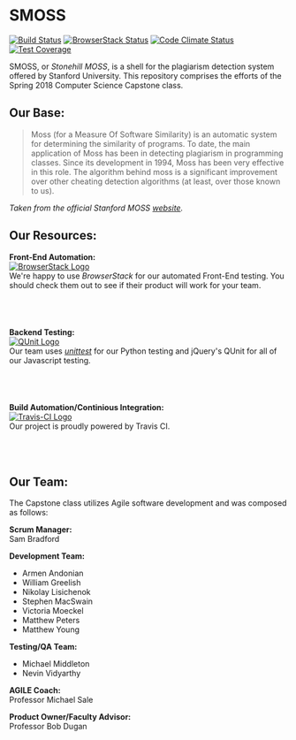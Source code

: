 # SMOSS  
[![Build Status](https://travis-ci.com/CSC400-S18/smoss.svg?token=BBiPJunLvVuscaoZFAyf&branch=master)](https://travis-ci.com/CSC400-S18/smoss)
[![BrowserStack Status](https://www.browserstack.com/automate/badge.svg?badge_key=TVNBczNUYWRQOUtYNnZnSVBwS2l0WTkxRld5SElvSkdEOHo5SGd4Zm8vWT0tLTR4ZEtSL2NvTlY4bmx3VlQwQ2dpR0E9PQ==--c30026ac62d88ab98a3672cdc0c887d235f386aa)](https://www.browserstack.com/automate/public-build/TVNBczNUYWRQOUtYNnZnSVBwS2l0WTkxRld5SElvSkdEOHo5SGd4Zm8vWT0tLTR4ZEtSL2NvTlY4bmx3VlQwQ2dpR0E9PQ==--c30026ac62d88ab98a3672cdc0c887d235f386aa)
[![Code Climate Status](https://api.codeclimate.com/v1/badges/4316fe0cb7bbcfffb018/maintainability)](https://codeclimate.com/repos/5ad4df8ae324de78c300540d/maintainability)
[![Test Coverage](https://api.codeclimate.com/v1/badges/4316fe0cb7bbcfffb018/test_coverage)](https://codeclimate.com/repos/5ad4df8ae324de78c300540d/test_coverage)

SMOSS, or *Stonehill MOSS*, is a shell for the plagiarism detection system offered by Stanford University. This repository comprises the efforts of the Spring 2018 Computer Science Capstone class.

## Our Base:
>Moss (for a Measure Of Software Similarity) is an automatic system for determining the similarity of programs. To date, the main application of Moss has been in detecting plagiarism in programming classes. Since its development in 1994, Moss has been very effective in this role. The algorithm behind moss is a significant improvement over other cheating detection algorithms (at least, over those known to us).  

*Taken from the official Stanford MOSS [website](https://theory.stanford.edu/~aiken/moss/).*

## Our Resources:  
**Front-End Automation:**  
[![BrowserStack Logo](https://p3.zdusercontent.com/attachment/1015988/7xX5umxndDM8UucDwUtwNr5D1?token=eyJhbGciOiJkaXIiLCJlbmMiOiJBMTI4Q0JDLUhTMjU2In0..Yp6zo7GuSzEFD9HH4jUngA.amj2Wu8g5-JR9Hjl_lANYax3LmXBfitJj_DYoPlWXpXQSmez1wJmCekjQCjTd5kSOebZblW26tbwhqThClx6Hg2cS8hqI7kYzqoMMfjldSyHBnVX2lAHA_hrzCVo8qWeY4j9A6oAZaZgTEv6Xho1UGsLiSgaEr79XDiFo8bocMGXEgTRBtZcFQFvzw8HaYafGPUzcfj3NR2Lwkb0J6x-8onryXuFIdQAV2ir_VyOMP3iTcPRQjhPqANSkwTePPX_4OgQRAezFEJPn-8DYZBLElKPeKkv4j5W3M8bkwzsxs0.J9X6-sU4VLvYnwJ-Q6QNqQ)](https://www.browserstack.com)  
We're happy to use *BrowserStack* for our automated Front-End testing. You should check them out to see if their product will work for your team.  
<br>  
<br>  
**Backend Testing:**  
[![QUnit Logo](https://antfroger.github.io/slides-javascript-unit-testing/images/qunit.png)](https://qunitjs.com/)  
Our team uses *[unittest](https://docs.python.org/3/library/unittest.html)* for our Python testing and jQuery's QUnit for all of our Javascript testing.  
<br>  
<br>  
**Build Automation/Continious Integration:**  
[![Travis-CI Logo](https://travis-ci.com/images/logos/TravisCI-Full-Color.png)](https://travis-ci.org/)  
Our project is proudly powered by Travis CI.  
<br>  
<br>  
## Our Team:  
The Capstone class utilizes Agile software development and was composed as follows:

**Scrum Manager:**  
Sam Bradford  

**Development Team:**  
* Armen Andonian
* William Greelish
* Nikolay Lisichenok
* Stephen MacSwain
* Victoria Moeckel
* Matthew Peters
* Matthew Young  

**Testing/QA Team:** 
* Michael Middleton
* Nevin Vidyarthy  

**AGILE Coach:**  
Professor Michael Sale  

**Product Owner/Faculty Advisor:**  
Professor Bob Dugan  